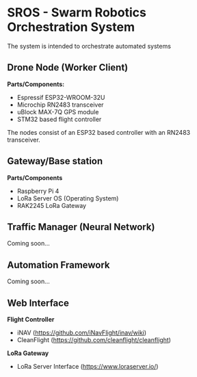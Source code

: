 # SROS - Swarm Robotics Orchestration System
The system is intended to orchestrate automated systems 

## Drone Node (Worker Client)

**Parts/Components:**

- Espressif ESP32-WROOM-32U
- Microchip RN2483 transceiver
- uBlock MAX-7Q GPS module
- STM32 based flight controller

The nodes consist of an ESP32 based controller with an RN2483 transceiver.

## Gateway/Base station
**Parts/Components**
- Raspberry Pi 4
- LoRa Server OS (Operating System)
- RAK2245 LoRa Gateway

## Traffic Manager (Neural Network)
Coming soon...

## Automation Framework
Coming soon...

## Web Interface
**Flight Controller**
- iNAV (https://github.com/iNavFlight/inav/wiki)
- CleanFlight (https://github.com/cleanflight/cleanflight)

**LoRa Gateway**
- LoRa Server Interface (https://www.loraserver.io/)
